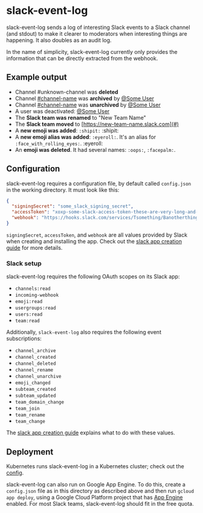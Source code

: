 # slack-event-log

slack-event-log sends a log of interesting Slack events to a Slack channel (and stdout) to make it
clearer to moderators when interesting things are happening. It also doubles as an audit log.

In the name of simplicity, slack-event-log currently only provides the information that can be
directly extracted from the webhook.

## Example output

* Channel #unknown-channel was **deleted**
* Channel [#channel-name](#) was **archived** by [@Some User](#)
* Channel [#channel-name](#) was **unarchived** by [@Some User](#)
* A user was deactivated: [@Some User](#)
* The **Slack team was renamed** to "New Team Name"
* The **Slack team moved** to [https://new-team-name.slack.com](#)
* A **new emoji was added**: `:shipit:` :shipit:
* A **new emoji alias was added**: `:eyeroll:`. It's an alias for `:face_with_rolling_eyes:`. :eyeroll:
* An **emoji was deleted**. It had several names: `:oops:`, `:facepalm:`.

## Configuration

slack-event-log requires a configuration file, by default called `config.json` in the working
directory. It must look like this:

```json
{
  "signingSecret": "some_slack_signing_secret",
  "accessToken": "xoxp-some-slack-access-token-these-are-very-long-and-start-with-xoxp",
  "webhook": "https://hooks.slack.com/services/Tsomething/Banotherthing/somerandomsecret"
}
```

`signingSecret`, `accessToken`, and `webhook` are all values provided by Slack when creating and
installing the app. Check out the [slack app creation guide][app-creation] for more details.

### Slack setup

slack-event-log requires the following OAuth scopes on its Slack app:

- `channels:read`
- `incoming-webhook`
- `emoji:read`
- `usergroups:read`
- `users:read`
- `team:read`

Additionally, `slack-event-log` also requires the following event subscriptions:

- `channel_archive`
- `channel_created`
- `channel_deleted`
- `channel_rename`
- `channel_unarchive`
- `emoji_changed`
- `subteam_created`
- `subteam_updated`
- `team_domain_change`
- `team_join`
- `team_rename`
- `team_change`

The [slack app creation guide][app-creation] explains what to do with these values.

## Deployment

Kubernetes runs slack-event-log in a Kubernetes cluster; check out the [config](../cluster/slack-event-log).

slack-event-log can also run on Google App Engine. To do this, create a `config.json` file as in this
directory as described above and then run `gcloud app deploy`, using a Google Cloud Platform project
that has [App Engine](https://console.cloud.google.com/appengine) enabled. For most Slack teams,
slack-event-log should fit in the free quota.


[app-creation]: ../docs/app-creation.md
